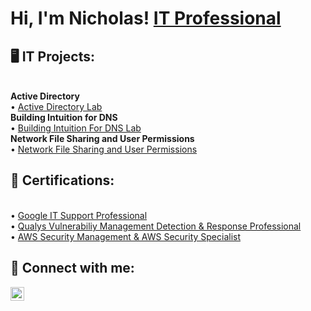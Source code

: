 <h1>Hi, I'm Nicholas! <a href="https://www.linkedin.com/in/nicholas-d-hudson/">IT Professional</a></h1>

<h2> 🖥️ IT Projects:</h2>
<br/><b>Active Directory</b>
<br/>• <a href="https://github.com/NicholasHudsonIT/Active-Directory-Home-Lab">Active Directory Lab</a>
<br/><b>Building Intuition for DNS</b>
<br/>• <a href="https://github.com/NicholasHudsonIT/Building-Intuition-For-DNS-Lab">Building Intuition For DNS Lab</a>
<br/><b>Network File Sharing and User Permissions</b>
<br/>• <a href="https://github.com/NicholasHudsonIT/Network-File-Sharing-and-Permissions">Network File Sharing and User Permissions</a>

<h2> 📄 Certifications:</h2>
<br/>• <a href="https://drive.google.com/file/d/1Q7CfFmsg2BLisAAiR8i74-X9Pw1Q4q6g/view?usp=sharing">Google IT Support Professional</a>
<br/>• <a href="https://drive.google.com/file/d/1ER0vGQ_RcGd8_Pld8xU29nBGlVxseUKp/view?usp=sharing">Qualys Vulnerabiliy Management Detection & Response Professional</a>
<br/>• <a href="https://drive.google.com/file/d/1GSVRR1vmYLQpX61XKr78VwlpelkFiZxK/view?usp=drivesdk">AWS Security Management & AWS Security Specialist</a>


<h2> 🤳 Connect with me:</h2>

[<img align="left" alt="Nicholas Hudson | LinkedIn" width="22px" src="https://cdn.jsdelivr.net/npm/simple-icons@v3/icons/linkedin.svg" />][linkedin]


[linkedin]: https://www.linkedin.com/in/nicholas-d-hudson/

<!--

Here are some ideas to get you started:

- 🔭 I’m currently working on ...
- 🌱 I’m currently learning ...
- 👯 I’m looking to collaborate on ...
- 🤔 I’m looking for help with ...
- 💬 Ask me about ...
- 📫 How to reach me: ...
- 😄 Pronouns: ...
- ⚡ Fun fact: ...
-->
